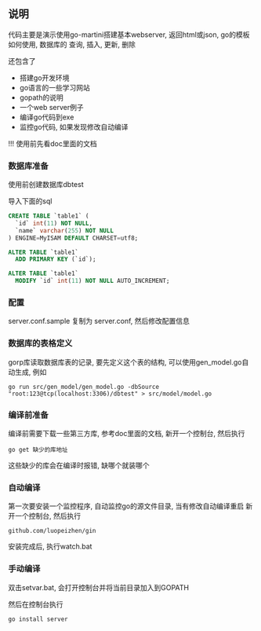 ## 说明

代码主要是演示使用go-martini搭建基本webserver, 返回html或json, go的模板如何使用, 数据库的 查询, 插入, 更新, 删除

还包含了
- 搭建go开发环境
- go语言的一些学习网站
- gopath的说明
- 一个web server例子
- 编译go代码到exe
- 监控go代码, 如果发现修改自动编译


!!! 使用前先看doc里面的文档



### 数据库准备

使用前创建数据库dbtest

导入下面的sql

```sql
CREATE TABLE `table1` (
  `id` int(11) NOT NULL,
  `name` varchar(255) NOT NULL
) ENGINE=MyISAM DEFAULT CHARSET=utf8;

ALTER TABLE `table1`
  ADD PRIMARY KEY (`id`);

ALTER TABLE `table1`
  MODIFY `id` int(11) NOT NULL AUTO_INCREMENT;
```

### 配置
server.conf.sample 复制为 server.conf, 然后修改配置信息

### 数据库的表格定义
gorp库读取数据库表的记录, 要先定义这个表的结构,
可以使用gen_model.go自动生成, 例如
```
go run src/gen_model/gen_model.go -dbSource "root:123@tcp(localhost:3306)/dbtest" > src/model/model.go
```

### 编译前准备
编译前需要下载一些第三方库, 参考doc里面的文档, 新开一个控制台, 然后执行
```
go get 缺少的库地址
```
这些缺少的库会在编译时报错, 缺哪个就装哪个


### 自动编译
第一次要安装一个监控程序, 自动监控go的源文件目录, 当有修改自动编译重启
新开一个控制台, 然后执行
```
github.com/luopeizhen/gin
```

安装完成后, 执行watch.bat


### 手动编译
双击setvar.bat, 会打开控制台并将当前目录加入到GOPATH 

然后在控制台执行
```
go install server
```
